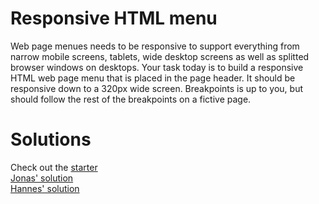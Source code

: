 # Responsive HTML menu

Web page menues needs to be responsive to support everything from narrow mobile screens, tablets, wide desktop screens as well as splitted browser windows on desktops. Your task today is to build a responsive HTML web page menu that is placed in the page header. It should be responsive down to a 320px wide screen. Breakpoints is up to you, but should follow the rest of the breakpoints on a fictive page.

# Solutions

Check out the [starter](starter/)  
[Jonas' solution](Jonas/)  
[Hannes' solution](Hannes/)
